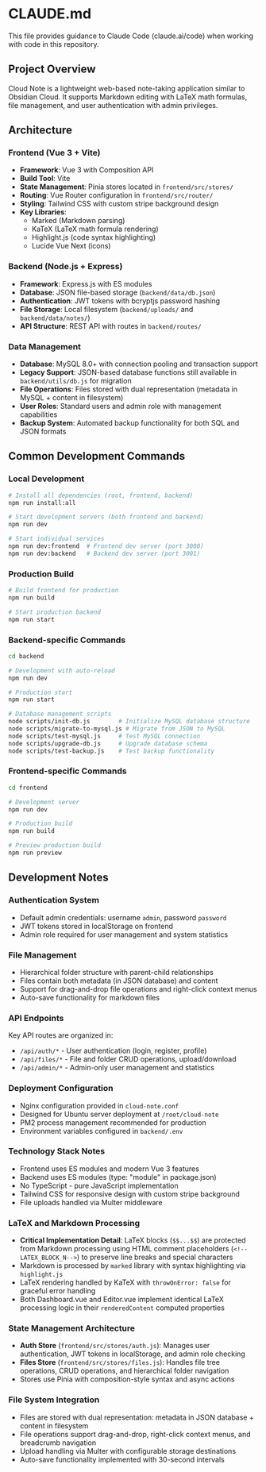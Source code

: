 # CLAUDE.md

This file provides guidance to Claude Code (claude.ai/code) when working with code in this repository.

## Project Overview

Cloud Note is a lightweight web-based note-taking application similar to Obsidian Cloud. It supports Markdown editing with LaTeX math formulas, file management, and user authentication with admin privileges.

## Architecture

### Frontend (Vue 3 + Vite)
- **Framework**: Vue 3 with Composition API
- **Build Tool**: Vite
- **State Management**: Pinia stores located in `frontend/src/stores/`
- **Routing**: Vue Router configuration in `frontend/src/router/`
- **Styling**: Tailwind CSS with custom stripe background design
- **Key Libraries**: 
  - Marked (Markdown parsing)
  - KaTeX (LaTeX math formula rendering)
  - Highlight.js (code syntax highlighting)
  - Lucide Vue Next (icons)

### Backend (Node.js + Express)
- **Framework**: Express.js with ES modules
- **Database**: JSON file-based storage (`backend/data/db.json`)
- **Authentication**: JWT tokens with bcryptjs password hashing
- **File Storage**: Local filesystem (`backend/uploads/` and `backend/data/notes/`)
- **API Structure**: REST API with routes in `backend/routes/`

### Data Management
- **Database**: MySQL 8.0+ with connection pooling and transaction support
- **Legacy Support**: JSON-based database functions still available in `backend/utils/db.js` for migration
- **File Operations**: Files stored with dual representation (metadata in MySQL + content in filesystem)
- **User Roles**: Standard users and admin role with management capabilities
- **Backup System**: Automated backup functionality for both SQL and JSON formats

## Common Development Commands

### Local Development
```bash
# Install all dependencies (root, frontend, backend)
npm run install:all

# Start development servers (both frontend and backend)
npm run dev

# Start individual services
npm run dev:frontend  # Frontend dev server (port 3000)
npm run dev:backend   # Backend dev server (port 3001)
```

### Production Build
```bash
# Build frontend for production
npm run build

# Start production backend
npm run start
```

### Backend-specific Commands
```bash
cd backend

# Development with auto-reload
npm run dev

# Production start
npm run start

# Database management scripts
node scripts/init-db.js        # Initialize MySQL database structure
node scripts/migrate-to-mysql.js # Migrate from JSON to MySQL
node scripts/test-mysql.js     # Test MySQL connection
node scripts/upgrade-db.js     # Upgrade database schema
node scripts/test-backup.js    # Test backup functionality
```

### Frontend-specific Commands
```bash
cd frontend

# Development server
npm run dev

# Production build
npm run build

# Preview production build
npm run preview
```

## Development Notes

### Authentication System
- Default admin credentials: username `admin`, password `password`
- JWT tokens stored in localStorage on frontend
- Admin role required for user management and system statistics

### File Management
- Hierarchical folder structure with parent-child relationships
- Files contain both metadata (in JSON database) and content
- Support for drag-and-drop file operations and right-click context menus
- Auto-save functionality for markdown files

### API Endpoints
Key API routes are organized in:
- `/api/auth/*` - User authentication (login, register, profile)
- `/api/files/*` - File and folder CRUD operations, upload/download
- `/api/admin/*` - Admin-only user management and statistics

### Deployment Configuration
- Nginx configuration provided in `cloud-note.conf`
- Designed for Ubuntu server deployment at `/root/cloud-note`
- PM2 process management recommended for production
- Environment variables configured in `backend/.env`

### Technology Stack Notes
- Frontend uses ES modules and modern Vue 3 features
- Backend uses ES modules (type: "module" in package.json)
- No TypeScript - pure JavaScript implementation
- Tailwind CSS for responsive design with custom stripe background
- File uploads handled via Multer middleware

### LaTeX and Markdown Processing
- **Critical Implementation Detail**: LaTeX blocks (`$$...$$`) are protected from Markdown processing using HTML comment placeholders (`<!--LATEX_BLOCK_N-->`) to preserve line breaks and special characters
- Markdown is processed by `marked` library with syntax highlighting via `highlight.js`
- LaTeX rendering handled by KaTeX with `throwOnError: false` for graceful error handling
- Both Dashboard.vue and Editor.vue implement identical LaTeX processing logic in their `renderedContent` computed properties

### State Management Architecture
- **Auth Store** (`frontend/src/stores/auth.js`): Manages user authentication, JWT tokens in localStorage, and admin role checking
- **Files Store** (`frontend/src/stores/files.js`): Handles file tree operations, CRUD operations, and hierarchical folder navigation
- Stores use Pinia with composition-style syntax and async actions

### File System Integration
- Files are stored with dual representation: metadata in JSON database + content in filesystem
- File operations support drag-and-drop, right-click context menus, and breadcrumb navigation
- Upload handling via Multer with configurable storage destinations
- Auto-save functionality implemented with 30-second intervals